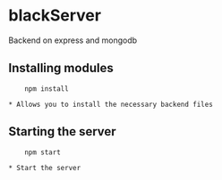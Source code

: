 # blackServer
Backend on express and mongodb

## Installing modules

```
    npm install
```   
    * Allows you to install the necessary backend files

## Starting the server

```
    npm start
```

    * Start the server


